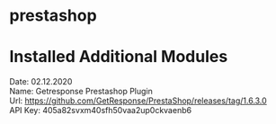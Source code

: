 # prestashop

# Installed Additional Modules
 Date: 02.12.2020 </br>
 Name: Getresponse Prestashop Plugin </br>
 Url: https://github.com/GetResponse/PrestaShop/releases/tag/1.6.3.0 </br>
 API Key: 405a82svxm40sfh50vaa2up0ckvaenb6 </br>
